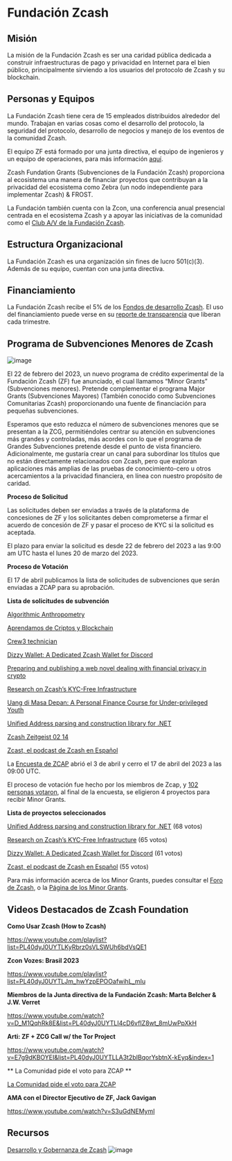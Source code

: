 # Fundación Zcash
 
## Misión
 
La misión de la Fundación Zcash es ser una caridad pública dedicada a construir infraestructuras de pago y privacidad en Internet para el bien público, principalmente sirviendo a los usuarios del protocolo de Zcash y su blockchain.
 
## Personas y Equipos
 
La Fundación Zcash tiene cera de 15 empleados distribuidos alrededor del mundo. Trabajan en varias cosas como el desarrollo del protocolo, la seguridad del protocolo, desarrollo de negocios y manejo de los eventos de la comunidad Zcash.
 
El equipo ZF está formado por una junta directiva, el equipo de ingenieros y un equipo de operaciones, para más información [aquí](https://zfnd.org/about/).
 
Zcash Fundation Grants (Subvenciones de la Fundación Zcash) proporciona al ecosistema una manera de financiar proyectos que contribuyan a la privacidad del ecosistema como Zebra (un nodo independiente para implementar Zcash) & FROST.
 
La Fundación también cuenta con la Zcon, una conferencia anual presencial centrada en el ecosistema Zcash y a apoyar las iniciativas de la comunidad como el [Club A/V de la Fundación Zcash](https://discord.gg/WGEVenUq).
 
## Estructura Organizacional
 
La Fundación Zcash es una organización sin fines de lucro 501(c)(3). Además de su equipo, cuentan con una junta directiva.
 
## Financiamiento
 
La Fundación Zcash recibe el 5% de los [Fondos de desarrollo Zcash](https://zips.z.cash/zip-1014). El uso del financiamiento puede verse en su [reporte de transparencia](https://zfnd.org/the-zcash-foundations-q3-2022-report/) que liberan cada trimestre.


## Programa de Subvenciones Menores de Zcash
![image](https://global.discourse-cdn.com/zcash/optimized/3X/6/8/68ad4ceeb7ad5df77ebff311c2580ceda3ecef10_2_690x172.jpeg)
 
El 22 de febrero del 2023, un nuevo programa de crédito experimental de la Fundación Zcash (ZF) fue anunciado, el cual llamamos “Minor Grants” (Subvenciones menores). Pretende complementar el programa Major Grants (Subvenciones Mayores) (También conocido como Subvenciones Comunitarias Zcash) proporcionando una fuente de financiación para pequeñas subvenciones.
 
Esperamos que esto reduzca el número de subvenciones menores que se presentan a la ZCG, permitiéndoles centrar su atención en subvenciones más grandes y controladas, más acordes con lo que el programa de Grandes Subvenciones pretende desde el punto de vista financiero.
Adicionalmente, me gustaría crear un canal para subordinar los títulos que no están directamente relacionados con Zcash, pero que exploran aplicaciones más amplias de las pruebas de conocimiento-cero u otros acercamientos a la privacidad financiera, en línea con nuestro propósito de caridad.
 
**Proceso de Solicitud**
 
Las solicitudes deben ser enviadas a través de la plataforma de concesiones de ZF y los solicitantes deben comprometerse a firmar el acuerdo de concesión de ZF y pasar el proceso de KYC si la solicitud es aceptada.
 
El plazo para enviar la solicitud es desde 22 de febrero del 2023 a las 9:00 am UTC hasta el lunes 20 de marzo del 2023.

**Proceso de Votación**
 
El 17 de abril publicamos la lista de solicitudes de subvenciones que serán enviadas a ZCAP para su aprobación.
 
**Lista de solicitudes de subvención** 
 
[Algorithmic Anthropometry](https://zfnd.org/wp-content/uploads/2023/04/Algorithmic_Anthropometry.pdf)
 
[Aprendamos de Criptos y Blockchain](https://zfnd.org/wp-content/uploads/2023/04/Aprendamos_de_Criptos_y_Blockchain.pdf)
 
[Crew3 technician](https://zfnd.org/wp-content/uploads/2023/04/Crew3_technician.pdf) 
 
[Dizzy Wallet: A Dedicated Zcash Wallet for Discord](https://zfnd.org/wp-content/uploads/2023/04/Dizzy_Wallet_A_Dedicated_Zcash_Wallet_for_Discord.pdf) 
 
[Preparing and publishing a web novel dealing with financial privacy in crypto](https://zfnd.org/wp-content/uploads/2023/04/Web_novel_dealing_with_financial_privacy_in_crypto.pdf) 
 
[Research on Zcash’s KYC-Free Infrastructure](https://zfnd.org/wp-content/uploads/2023/04/Research_on_Zcashs_KYC-Free_Infrastructure.pdf) 
 
[Uang di Masa Depan: A Personal Finance Course for Under-privileged Youth](https://zfnd.org/wp-content/uploads/2023/04/Personal_Finance_Course_for_Under-privileged_Youth.pdf)
 
[Unified Address parsing and construction library for .NET](https://zfnd.org/wp-content/uploads/2023/04/Unified_Address_library_for_NET.pdf)
 
[Zcash Zeitgeist 02 14](https://zfnd.org/wp-content/uploads/2023/04/Zcash_Zeitgeist_02.pdf)
 
[Zcast, el podcast de Zcash en Español](https://zfnd.org/wp-content/uploads/2023/04/Zcast_el_podcast_de_Zcash_en_Espanol.pdf)
 
La [Encuesta de ZCAP](https://vote.heliosvoting.org/helios/elections/98ab74d8-d22f-11ed-ba5a-420e8d4c05c8/voters/list?limit=165) abrió el 3 de abril y cerro el 17 de abril del 2023 a las 09:00 UTC.
 
El proceso de votación fue hecho por los miembros de Zcap, y [102 personas votaron](https://vote.heliosvoting.org/helios/elections/98ab74d8-d22f-11ed-ba5a-420e8d4c05c8/view), al final de la encuesta, se eligieron 4 proyectos para recibir Minor Grants.
 
 
**Lista de proyectos seleccionados**
 
[Unified Address parsing and construction library for .NET](https://zfnd.org/wp-content/uploads/2023/04/Unified_Address_library_for_NET.pdf) (68 votos)
 
[Research on Zcash’s KYC-Free Infrastructure](https://zfnd.org/wp-content/uploads/2023/04/Research_on_Zcashs_KYC-Free_Infrastructure.pdf) (65 votos)
 
[Dizzy Wallet: A Dedicated Zcash Wallet for Discord](https://zfnd.org/wp-content/uploads/2023/04/Dizzy_Wallet_A_Dedicated_Zcash_Wallet_for_Discord.pdf)  (61 votos)
 
[Zcast, el podcast de Zcash en Español](https://zfnd.org/wp-content/uploads/2023/04/Zcast_el_podcast_de_Zcash_en_Espanol.pdf) (55 votos)
 
 
Para más información acerca de los Minor Grants, puedes consultar el [Foro de Zcash](https://forum.zcashcommunity.com/t/zcash-minor-grants-program-by-zfnd/44075/29?u=dismad), o la [Página de los Minor Grants](https://zfnd.org/launching-the-zcash-minor-grants-program/).
 
 
## Videos Destacados de Zcash Foundation
 
**Como Usar Zcash (How to Zcash)**

https://www.youtube.com/playlist?list=PL40dyJ0UYTLKyRbrz0sVLSWUh6bdVsQE1

**Zcon Vozes: Brasil 2023**

https://www.youtube.com/playlist?list=PL40dyJ0UYTLJm_hwYzpEPOOafwihL_mIu

**Miembros de la Junta directiva de la Fundación Zcash: Marta Belcher & J.W. Verret**

https://www.youtube.com/watch?v=D_M1QqhRk8E&list=PL40dyJ0UYTLI4cD6vfIZ8wt_8mUwPpXkH

**Arti: ZF + ZCG Call w/ the Tor Project**

https://www.youtube.com/watch?v=E7g9dKBOYEI&list=PL40dyJ0UYTLLA3t2bIBqorYsbtnX-kEyq&index=1

** La Comunidad pide el voto para ZCAP **

[La Comunidad pide el voto para ZCAP](https://www.youtube.com/playlist?list=PL40dyJ0UYTLLcfeghHf_2u-2qc26k9GEA)

**AMA con el Director Ejecutivo de ZF, Jack Gavigan**

https://www.youtube.com/watch?v=S3uGdNEMymI
 
 
## Recursos
 
[Desarrollo y Gobernanza de Zcash](https://z.cash/zcash-development-and-governance/)
![image](https://github.com/Jahlexis/zechub/assets/27905787/7debd866-c509-4379-a606-fc1ec9525503)
